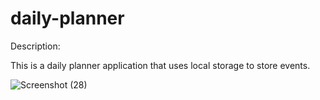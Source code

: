 
# daily-planner



Description:

This is a daily planner application that uses local storage to store events.

![Screenshot (28)](https://user-images.githubusercontent.com/68708065/219229368-a174548f-ee05-4328-ba3f-db3657c44f2c.png)
